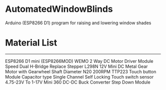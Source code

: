 # AutomatedWindowBlinds
Arduino (ESP8266 D1) program for raising and lowering window shades

# Material List
------------------------------------------------------------------------------------------
ESP8266 D1 mini (ESP8266MOD) WEMO
2 Way DC Motor Driver Module Speed Dual H-Bridge Replace Stepper L298N
12V Mini DC Metal Gear Motor with Gearwheel Shaft Diameter N20 200RPM
TTP223 Touch button Module Capacitor type Single Channel Self Locking Touch switch sensor
4.75-23V To 1-17V Mini 360 DC-DC Buck Converter Step Down Module
